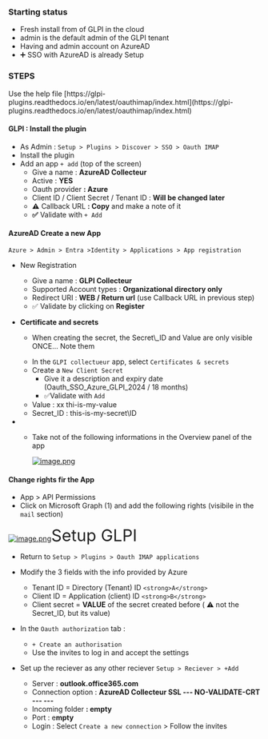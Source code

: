 ### Starting status

- Fresh install from of GLPI in the cloud
- admin is the default admin of the GLPI tenant
- Having and admin account on AzureAD
- ➕ SSO with AzureAD is already Setup

### STEPS

<p class="callout info">Use the help file [https://glpi-plugins.readthedocs.io/en/latest/oauthimap/index.html](https://glpi-plugins.readthedocs.io/en/latest/oauthimap/index.html)</p>

#### GLPI : Install the plugin

- As Admin : `Setup > Plugins > Discover > SSO > Oauth IMAP`
- Install the plugin
- Add an app `+ add` (top of the screen) 
    - Give a name : **AzureAD Collecteur**
    - Active : **YES**
    - Oauth provider **: Azure**
    - Client ID / Client Secret / Tenant ID : **Will be changed later**
    - **⚠️** Callback URL **: Copy** and make a note of it
    - **✅** Validate with `+ Add`

#### AzureAD Create a new App

`Azure > Admin > Entra >Identity > Applications > App registration`

- New Registration 
    - Give a name : **GLPI Collecteur**
    - Supported Account types : **Organizational directory only**
    - Redirect URI : **WEB / Return url** (use Callback URL in previous step)
    - ✅ Validate by clicking on **Register**

- **Certificate and secrets**
    - <p class="callout warning">When creating the secret, the Secret\_ID and Value are only visible ONCE... Note them</p>
    - In the `GLPI collectueur` app, select `Certificates & secrets`
    - Create a `New Client Secret`
        - Give it a description and expiry date (Oauth\_SSO\_Azure\_GLPI\_2024 / 18 months)
        - ✅Validate with `Add`
    - Value : xx thi-is-my-value
    - Secret\_ID : this-is-my-secret\ID

- - Take not of the following informations in the Overview panel of the app
    
    [![image.png](https://doc.snapi.fr/uploads/images/gallery/2024-04/scaled-1680-/RHdCQeuIGOUm88Kc-image.png)](https://doc.snapi.fr/uploads/images/gallery/2024-04/RHdCQeuIGOUm88Kc-image.png)

#### Change rights fir the App

- App &gt; API Permissions
- Click on Microsoft Graph (1) and add the following rights (visibile in the `mail` section)

[![image.png](https://doc.snapi.fr/uploads/images/gallery/2024-04/scaled-1680-/Gbj06CapTWyFWx4S-image.png)](https://doc.snapi.fr/uploads/images/gallery/2024-04/Gbj06CapTWyFWx4S-image.png)<span style="color: rgb(34, 34, 34); font-family: var(--font-heading, var(--font-body)); font-size: 2.333em; font-weight: 400;">Setup GLPI</span>

- Return to `Setup > Plugins > Oauth IMAP applications`
- Modify the 3 fields with the info provided by Azure 
    - Tenant ID = Directory (Tenant) ID `<strong>A</strong>`
    - Client ID = Application (client) ID `<strong>B</strong>`
    - Client secret = **VALUE** of the secret created before ( ⚠️ not the Secret\_ID, but its value)

- In the `Oauth authorization` tab : 
    - `+ Create an authorisation`
    - Use the invites to log in and accept the settings

- Set up the reciever as any other reciever `Setup > Reciever > +Add`
    - Server : **outlook.office365.com**
    - Connection option : **AzureAD Collecteur SSL --- NO-VALIDATE-CRT --- ---**
    - Incoming folder **: empty**
    - Port : e**mpty**
    - Login : Select `Create a new connection` &gt; Follow the invites
